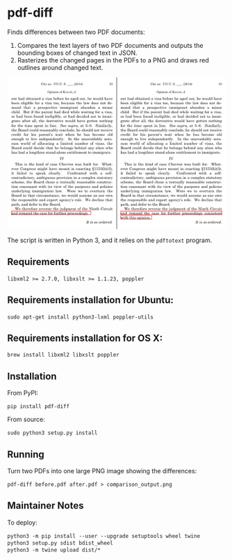 # pdf-diff

Finds differences between two PDF documents:

1. Compares the text layers of two PDF documents and outputs the bounding boxes of changed text in JSON.
2. Rasterizes the changed pages in the PDFs to a PNG and draws red outlines around changed text.

![Example Image Output](example.png)

The script is written in Python 3, and it relies on the `pdftotext` program.

## Requirements
    
    libxml2 >= 2.7.0, libxslt >= 1.1.23, poppler
## Requirements installation for Ubuntu:
    
    sudo apt-get install python3-lxml poppler-utils
## Requirements installation for OS X:
    
    brew install libxml2 libxslt poppler
## Installation

From PyPI:

    pip install pdf-diff

From source:

    sudo python3 setup.py install
## Running

Turn two PDFs into one large PNG image showing the differences:

    pdf-diff before.pdf after.pdf > comparison_output.png

## Maintainer Notes

To deploy:

	python3 -m pip install --user --upgrade setuptools wheel twine
	python3 setup.py sdist bdist_wheel
	python3 -m twine upload dist/*
